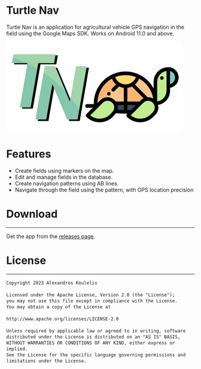 # Turtle Nav
Turtle Nav is an application for agricultural vehicle GPS navigation in the field using the Google Maps SDK.
Works on Android 11.0 and above.

![Logo](https://github.com/AlexKoulel/Turtle-Nav/blob/master/app/src/main/res/drawable-hdpi/logosmaller.png)
# Features

- Create fields using markers on the map.
- Edit and manage fields in the database.
- Create navigation patterns using AB lines.
- Navigate through the field using the pattern, with GPS location precision  

# Download
------------------------------------------------
Get the app from the [releases page](https://github.com/AlexKoulel/Turtle-Nav/releases).  

# License
------------------------------------------------
    Copyright 2023 Alexandros Koulelis

    Licensed under the Apache License, Version 2.0 (the "License");
    you may not use this file except in compliance with the License.
    You may obtain a copy of the License at

    http://www.apache.org/licenses/LICENSE-2.0

    Unless required by applicable law or agreed to in writing, software
    distributed under the License is distributed on an "AS IS" BASIS,
    WITHOUT WARRANTIES OR CONDITIONS OF ANY KIND, either express or implied.
    See the License for the specific language governing permissions and
    limitations under the License.
